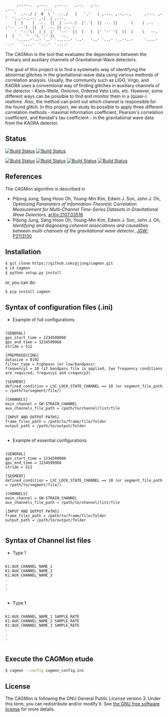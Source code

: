 ```
     ,-----.  ,---.   ,----.   ,--.   ,--.                            ,--.             ,--.        
    '  .--./ /  O  \ '  .-./   |   `.'   | ,---. ,--,--,      ,---. ,-'  '-.,--.,--. ,-|  | ,---.  
    |  |    |  .-.  ||  | .---.|  |'.'|  || .-. ||      \    | .-. :'-.  .-'|  ||  |' .-. || .-. : 
    '  '--'\|  | |  |'  '--'  ||  |   |  |' '-' '|  ||  |    \   --.  |  |  '  ''  '\ `-' |\   --. 
     `-----'`--' `--' `------' `--'   `--' `---' `--''--'     `----'  `--'   `----'  `---'  `----' 
```     
The CAGMon is the tool that evaluates the dependence between the primary and auxiliary channels of Gravitational-Wave detectors.   

The goal of this project is to find a systematic way of identifying the abnormal glitches in the gravitational-wave data using various methods of correlation analysis. Usually, the community such as LIGO, Virgo, and KAGRA uses a conventional way of finding glitches in auxiliary channels of the detector - Klein-Welle, Omicron, Ordered Veto Lists, etc. However, some different ways can be possible to find and monitor them in a (quasi-) realtime. Also, the method can point out which channel is responsible for the found glitch. In this project, we study its possible to apply three different correlation methods - maximal information coefficient, Pearson's correlation coefficient, and Kendall's tau coefficient - in the gravitational wave data from the KAGRA detector.

## Status

[![Build Status](https://img.shields.io/badge/version-0.8.5-blue)](https://img.shields.io/badge/version-0.8.5-blue)
[![Build Status](https://img.shields.io/badge/pypi-0.8.5-blueviolet)](https://pypi.org/project/CAGMon/)

[![Build Status](https://img.shields.io/badge/license-%20GPLv3-green)](http://www.gnu.org/licenses/)
[![Build Status](https://img.shields.io/badge/python-3.6%20%7C%203.7%20%7C%203.8%20%7C%203.9-brightgreen)](https://minepy.readthedocs.io/en/latest/)
[![Build Status](https://img.shields.io/badge/package-gwpy-yellow)](https://gwpy.github.io)
[![Build Status](https://img.shields.io/badge/package-minepy-yellowgreen)](https://minepy.readthedocs.io/en/latest/)

## References

The CAGMon algorithm is described in
- Piljong Jung, Sang Hoon Oh, Young-Min Kim, Edwin J. Son, John J. Oh, *Optimizing Parameters of Information-Theoretic Correlation Measurement for Multi-Channel Time-Series Datasets in Gravitational Wave Detectors*, [arXiv:2107.03516](https://arxiv.org/abs/2107.03516)
- Piljong Jung, Sang Hoon Oh, Young-Min Kim, Edwin J. Son, John J. Oh, *Identifying and diagnosing coherent associations and causalities between multi-channels of the gravitational wave detector*, [JGW-P2113130](https://gwdoc.icrr.u-tokyo.ac.jp/cgi-bin/private/DocDB/ShowDocument?docid=13130)


## Installation

```sh
$ git clone https://github.com/pjjung/cagmon.git
$ cd cagmon
$ python setup.py install
```
or, you can do:

```sh
$ pip install cagmon
```

## Syntax of configuration files (.ini)
* Example of full configurations
<pre>
<code>
[GENERAL]
gps_start_time = 1234500000
gps_end_time = 1234599968
stride = 512

[PREPROSECCING]
datasize = 8192
filter_type = highpass (or low/bandpass)
frequency1 = 10 (if bandpass file is applied, two frequency conditions are required; frequncy1 and crequncy2)

[SEGMENT]
defined_condition = LSC_LOCK_STATE_CHANNEL == 10 (or segment_file_path = /path/to/segment/file/)

[CHANNELS]
main_channel = GW-STRAIN_CHANNEL
aux_channels_file_path = /path/to/channel/list/file

[INPUT AND OUTPUT PATHS]
frame_files_path = /path/to/frame/file/folder
output_path = /path/to/output/folder
</code>
</pre> 

* Example of essential configurations
<pre>
<code>
[GENERAL]
gps_start_time = 1234500000
gps_end_time = 1234599968
stride = 512

[SEGMENT]
defined_condition = LSC_LOCK_STATE_CHANNEL == 10 (or segment_file_path = /path/to/segment/file/)

[CHANNELS]
main_channel = GW-STRAIN_CHANNEL
aux_channels_file_path = /path/to/channel/list/file

[INPUT AND OUTPUT PATHS]
frame_files_path = /path/to/frame/file/folder
output_path = /path/to/output/folder
</code>
</pre> 

## Syntax of Channel list files
* Type 1
<pre>
<code>
K1:AUX_CHANNEL_NAME_1
K1:AUX_CHANNEL_NAME_2
K1:AUX_CHANNEL_NAME_3
.
.
.
</code>
</pre> 

* Type 1
<pre>
<code>
K1:AUX_CHANNEL_NAME_1 SAMPLE_RATE
K1:AUX_CHANNEL_NAME_2 SAMPLE_RATE
K1:AUX_CHANNEL_NAME_3 SAMPLE_RATE
.
.
.
</code>
</pre> 

## Execute the CAGMon etude
```sh
$ cagmon --config cagmon_config.ini
```

## License

The CAGMon is following the GNU General Public License version 3. Under this term, you can redistribute and/or modify it.
See [the GNU free software license](http://www.gnu.org/licenses/) for more details.
